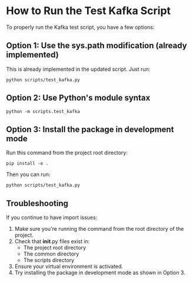 # How to Run the Test Kafka Script

To properly run the Kafka test script, you have a few options:

## Option 1: Use the sys.path modification (already implemented)
This is already implemented in the updated script. Just run:

```
python scripts/test_kafka.py
```

## Option 2: Use Python's module syntax
```
python -m scripts.test_kafka
```

## Option 3: Install the package in development mode
Run this command from the project root directory:

```
pip install -e .
```

Then you can run:
```
python scripts/test_kafka.py
```

## Troubleshooting

If you continue to have import issues:

1. Make sure you're running the command from the root directory of the project.
2. Check that __init__.py files exist in:
   - The project root directory
   - The common directory
   - The scripts directory
3. Ensure your virtual environment is activated.
4. Try installing the package in development mode as shown in Option 3.
